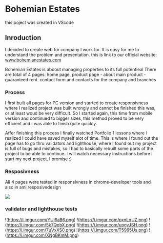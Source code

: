 # Bohemian Estates

this poject was created in VScode 


## Inroduction
 
  I decided to create web for company I work for. It is easy for me to understand the problem and presentation.
  this is link to our official website: www.bohemianestates.com

  
Bohemian Estates is aboout managing properties to its full potentieal
There are total of 4 pages: home page, product page - about main product - guaranteed rent. contact form and contacts for the company and branches


### Process
  I first built all pages for PC version and started to create responsivness where I realized project was built wrongly and cannot be finished this was, or at least woud be very difficult. So I started again, this time from mobile version and continued to bigger sizes, this method proved to be very efficient and I was able to finish quite quickly.

  Affer finishing this process I finally watched Portfolio 1 lessons where I realized I could have saved myself alot of time. This is where I found out the page has to go thru validators and lighthouse, where I found out my project is full of bugs and mistakes, so I had to basically rebuilt some parts of the project to be able to continue.  I will watch necessary instructions before I start my next project, I promise :)


### Resposivness

All 4 pages were tested in responsivness in chrome-developer tools and also in ami.resposivedesign

![](https://i.imgur.com/r3DodsW.png)



### validator and lighthouse tests


!(https://i.imgur.com/YUj6aB6.png)
!(https://i.imgur.com/pxnLqUZ.png)
!(https://i.imgur.com/5k7QqbX.png)
!(https://i.imgur.com/upgvJSH.png)
!(https://i.imgur.com/7uVxXS0.png)
!(https://i.imgur.com/T5965Us.png)
!(https://i.imgur.com/XNgBKmM.png)








